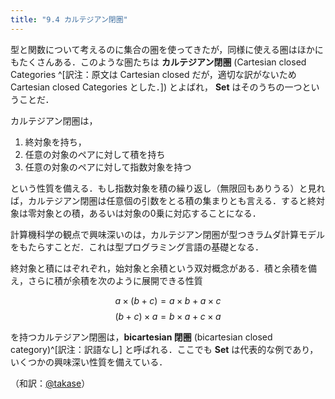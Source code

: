 ```yaml
---
title: "9.4 カルテジアン閉圏"
---
```


型と関数について考えるのに集合の圏を使ってきたが，同様に使える圏はほかにもたくさんある．このような圏たちは **カルテジアン閉圏** (Cartesian closed Categories ^[訳注：原文は Cartesian closed だが，適切な訳がないため Cartesian closed Categories とした．]) とよばれ， $\mathbf{Set}$ はそのうちの一つということだ．

カルテジアン閉圏は，

1. 終対象を持ち，
2. 任意の対象のペアに対して積を持ち
3. 任意の対象のペアに対して指数対象を持つ

という性質を備える．もし指数対象を積の繰り返し（無限回もありうる）と見れば，カルテジアン閉圏は任意個の引数をとる積の集まりとも言える．すると終対象は零対象との積，あるいは対象の0乗に対応することになる．

計算機科学の観点で興味深いのは，カルテジアン閉圏が型つきラムダ計算モデルをもたらすことだ．これは型プログラミング言語の基礎となる．

終対象と積にはぞれぞれ，始対象と余積という双対概念がある．積と余積を備え，さらに積が余積を次のように展開できる性質

$$ a \times (b + c) = a \times b + a \times c $$
$$ (b + c) \times a = b \times a + c \times a $$

を持つカルテジアン閉圏は，**bicartesian 閉圏** (bicartesian closed category)^[訳注：訳語なし] と呼ばれる．ここでも $\mathbf{Set}$ は代表的な例であり，いくつかの興味深い性質を備えている．

（和訳：[@takase](https://zenn.dev/takase)）